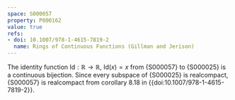 ```yaml
---
space: S000057
property: P000162
value: true
refs:
- doi: 10.1007/978-1-4615-7819-2
  name: Rings of Continuous Functions (Gillman and Jerison)
---
```


The identity function $\text{Id}:\mathbb{R}\to \mathbb{R}$, $\text{Id}(x) = x$ from {S000057} to {S000025} is a continuous bijection. Since every subspace of {S000025} is realcompact, {S000057} is realcompact from corollary 8.18 in {{doi:10.1007/978-1-4615-7819-2}}.